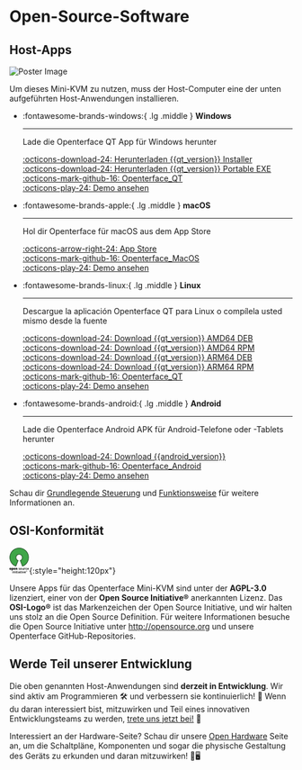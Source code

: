 # Open-Source-Software

## Host-Apps

<div class="container">
    <img src="/images/product/win_qt_app.jpg" alt="Poster Image" class="poster-image-shadow">
</div>

Um dieses Mini-KVM zu nutzen, muss der Host-Computer eine der unten aufgeführten Host-Anwendungen installieren.

<div class="grid cards" markdown>

-   :fontawesome-brands-windows:{ .lg .middle } __Windows__

    ---

    Lade die Openterface QT App für Windows herunter

    [:octicons-download-24: Herunterladen {{qt_version}} Installer](https://github.com/TechxArtisanStudio/Openterface_QT/releases/download/{{qt_version}}/openterfaceQT.windows.amd64.installer.exe)  <br>
    [:octicons-download-24: Herunterladen {{qt_version}} Portable EXE](https://github.com/TechxArtisanStudio/Openterface_QT/releases/download/{{qt_version}}/openterfaceQT-portable.exe)  <br>
    [:octicons-mark-github-16: Openterface_QT](https://github.com/TechxArtisanStudio/Openterface_QT)  <br>
    [:octicons-play-24: Demo ansehen](https://youtu.be/ERzpGtRvP2o?si=e9k402f0nxsD8o2j)

-   :fontawesome-brands-apple:{ .lg .middle } __macOS__

    ---

    Hol dir Openterface für macOS aus dem App Store

    [:octicons-arrow-right-24: App Store](http://appstore.com/mac/openterface) <br>
    [:octicons-mark-github-16: Openterface_MacOS](https://github.com/TechxArtisanStudio/Openterface_MacOS)  <br>
    [:octicons-play-24: Demo ansehen](https://youtu.be/m7OpUem0zqY?si=tclfl0Jl77tmE6_e)

-   :fontawesome-brands-linux:{ .lg .middle } __Linux__

    ---

    Descargue la aplicación Openterface QT para Linux o compílela usted mismo desde la fuente

    [:octicons-download-24: Download {{qt_version}} AMD64 DEB](https://github.com/TechxArtisanStudio/Openterface_QT/releases/download/{{qt_version}}/openterfaceQT.linux.amd64.deb)  <br>
    [:octicons-download-24: Download {{qt_version}} AMD64 RPM](https://github.com/TechxArtisanStudio/Openterface_QT/releases/download/{{qt_version}}/openterfaceQT.linux.amd64.rpm)  <br>
    [:octicons-download-24: Download {{qt_version}} ARM64 DEB](https://github.com/TechxArtisanStudio/Openterface_QT/releases/download/{{qt_version}}/openterfaceQT.linux.arm64.deb)  <br>
    [:octicons-download-24: Download {{qt_version}} ARM64 RPM](https://github.com/TechxArtisanStudio/Openterface_QT/releases/download/{{qt_version}}/openterfaceQT.linux.arm64.rpm)  <br>
    [:octicons-mark-github-16: Openterface_QT](https://github.com/TechxArtisanStudio/Openterface_QT)  <br>
    [:octicons-play-24: Demo ansehen](https://youtu.be/_ScpI6TC0Pk?si=FSg7A2zmST8QbFec)

-   :fontawesome-brands-android:{ .lg .middle } __Android__

    ---

    Lade die Openterface Android APK für Android-Telefone oder -Tablets herunter
    
    [:octicons-download-24: Download {{android_version}}](https://github.com/TechxArtisanStudio/Openterface_Andriod/releases/download/{{android_version}}/OpenterfaceAndroid.apk)  <br>
    [:octicons-mark-github-16: Openterface_Android](https://github.com/TechxArtisanStudio/Openterface_Android)  <br>
    [:octicons-play-24: Demo ansehen](https://x.com/TechxArtisan/status/1825460088922071398)

</div>

Schau dir [Grundlegende Steuerung](/basic) und [Funktionsweise](/how-it-works) für weitere Informationen an.

## OSI-Konformität

![Open Source Initiative®](images/trademark/open-source-initiative.svg){:style="height:120px"}

Unsere Apps für das Openterface Mini-KVM sind unter der **AGPL-3.0** lizenziert, einer von der **Open Source Initiative®** anerkannten Lizenz. Das **OSI-Logo®** ist das Markenzeichen der Open Source Initiative, und wir halten uns stolz an die Open Source Definition. Für weitere Informationen besuche die Open Source Initiative unter http://opensource.org und unsere Openterface GitHub-Repositories.

## Werde Teil unserer Entwicklung

Die oben genannten Host-Anwendungen sind **derzeit in Entwicklung**. Wir sind aktiv am Programmieren 🛠️ und verbessern sie kontinuierlich! 💪 Wenn du daran interessiert bist, mitzuwirken und Teil eines innovativen Entwicklungsteams zu werden, [trete uns jetzt bei!](mailto:info@techxartisan.com) 🚀

Interessiert an der Hardware-Seite? Schau dir unsere [Open Hardware](/open-hardware) Seite an, um die Schaltpläne, Komponenten und sogar die physische Gestaltung des Geräts zu erkunden und daran mitzuwirken! 🔧🖥️